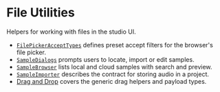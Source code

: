 # File Utilities

Helpers for working with files in the studio UI.

- [`FilePickerAcceptTypes`](../../../../../packages/app/studio/src/ui/FilePickerAcceptTypes.ts) defines preset accept filters for the browser's file picker.
- [`SampleDialogs`](../../../../../packages/app/studio/src/ui/browse/SampleDialogs.tsx) prompts users to locate, import or edit samples.
- [`SampleBrowser`](../../../../../packages/app/studio/src/ui/browse/SampleBrowser.tsx) lists local and cloud samples with search and preview.
- [`SampleImporter`](../../../../../packages/app/studio/src/project/SampleImporter.ts) describes the contract for storing audio in a project.
- [Drag and Drop](./drag-and-drop.md) covers the generic drag helpers and payload types.
